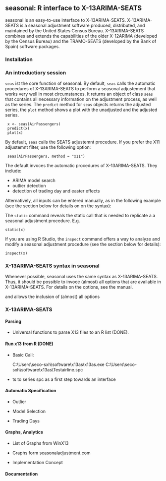 seasonal: R interface to X-13ARIMA-SEATS
----------------------------------------

seasonal is an easy-to-use interface to X-13ARIMA-SEATS. X-13ARIMA-SEATS is a seasonal adjustment software produced, distributed, and maintained by the United States Census Bureau. X-13ARIMA-SEATS combines and extends the capabilities of the older X-12ARIMA (developed by the Census Bureau) and the TRAMO-SEATS (developed by the Bank of Spain) software packages. 


### Installation




### An introductiory session

`seas` ist the core function of seasonal. By default, `seas` calls the automatic procedures of X-13ARIMA-SEATS to perform a seasonal adjustement that works very well in most circumstances. It returns an object of class `seas` that contains all necessary information on the adjustment process, as well as the series. The `predict` method for `seas` objects returns the adjusted series, the `plot` method shows a plot with the unadjusted and the adjusted series. 

     x <- seas(AirPassengers)
     predict(x)
     plot(x)
     
By default, `seas` calls the SEATS adjustemnt procedure. If you prefer the X11 adjustemnt filter, use the following option:

     seas(AirPassengers, method = "x11")
     
The default invoces the automatic procedures of X-13ARIMA-SEATS. They include:
  - ARIMA model search
  - outlier detection
  - detection of trading day and easter effects

Alternatively, all inputs can be entered manually, as in the following example (see the section below for details on on the syntax):

The `static` command reveals the static call that is needed to replicate a a seasonal adjustment procedure. E.g.

    static(x)
    
If you are using R Studio, the `inspect` command offers a way to analyze and modify a seasonal adjustment procedure (see the section below for details):

    inspect(x)


### X-13ARIMA-SEATS syntax in seasonal

Whenever possible, seasonal uses the same syntax as X-13ARIMA-SEATS. Thus, it should be possible to invoce (almost) all options that are available in X-13ARIMA-SEATS. For details on the options, see the manual.


and allows the inclusion of (almost) all options



### X-13ARIMA-SEATS






#### Parsing

- Universal functions to parse X13 files to an R list (DONE).

#### Run x13 from R (DONE)

- Basic Call:

    C:\Users\seco-sxh\software\x13as\x13as.exe C:\Users\seco-sxh\software\x13as\Testairline.spc

- ts to series spc as a first step towards an interface


#### Automatic Specification

- Outlier

- Model Selection

- Trading Days


#### Graphs, Analytics

- List of Graphs from WinX13

- Graphs form seasonaladjustment.com 

- Implementation Concept

#### Documentation



[manual]: http://www.census.gov/ts/x13as/docX13AS.pdf "Reference Manual"

[qref]: http://www.census.gov/ts/x13as/pc/qrefX13ASpc.pdf "Quick Reference"

